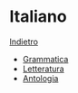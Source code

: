 # Italiano

[Indietro](./../index.md)

- [Grammatica](./grammatica.md)
- [Letteratura](./letteratura.md)
- [Antologia](./antologia.md)